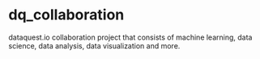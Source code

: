 # dq_collaboration
dataquest.io collaboration project that consists of machine learning, data science, data analysis, data visualization and more. 
